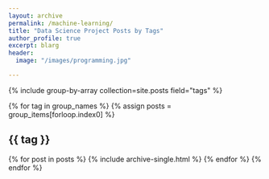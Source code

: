 ```yaml
---
layout: archive
permalink: /machine-learning/
title: "Data Science Project Posts by Tags"
author_profile: true
excerpt: blarg
header: 
  image: "/images/programming.jpg"

---
```



{% include group-by-array collection=site.posts field="tags" %}

{% for tag in group_names %}
  {% assign posts = group_items[forloop.index0] %}
  <h2 id="{{ tag | slugify }}" class="archive__subtitle">{{ tag }}</h2>
  {% for post in posts %}
    {% include archive-single.html %}
  {% endfor %}
{% endfor %}